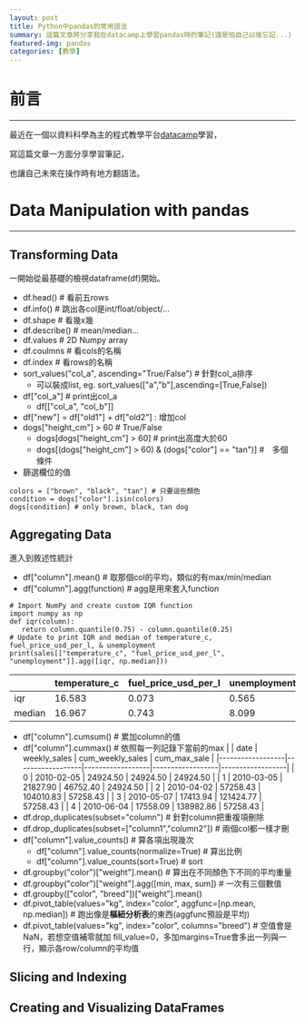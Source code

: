```yaml
---
layout: post
title: Python中pandas的常用語法
summary: 這篇文章將分享我在datacamp上學習pandas時的筆記(還是怕自己以後忘記...)
featured-img: pandas
categories: [教學]
---
```


# 前言

***

最近在一個以資料科學為主的程式教學平台[datacamp](https://learn.datacamp.com)學習，

寫這篇文章一方面分享學習筆記，

也讓自己未來在操作時有地方翻語法。


# Data Manipulation with pandas

***

## Transforming Data

一開始從最基礎的檢視dataframe(df)開始。
- df.head() # 看前五rows
- df.info() # 跳出各col是int/float/object/...
- df.shape  # 看幾x幾
- df.describe() # mean/median...
- df.values # 2D Numpy array
- df.coulmns # 看cols的名稱
- df.index # 看rows的名稱
- sort_values("col_a", ascending="True/False") # 針對col_a排序
    - 可以裝成list, eg. sort_values(["a","b"],ascending=[True,False])
- df["col_a"] # print出col_a
    - df[["col_a", "col_b"]]
- df["new"] = df["old1"] + df["old2"] : 增加col
- dogs["height_cm"] > 60 # True/False
    - dogs[dogs["height_cm"] > 60] # print出高度大於60
    - dogs[(dogs["height_cm"] > 60) & (dogs["color"] == "tan")] #　多個條件
- 篩選欄位的值
```
colors = ["brown", "black", "tan"] # 只要這些顏色
condition = dogs["color"].isin(colors)
dogs[condition] # only brown, black, tan dog
```

## Aggregating Data

進入到敘述性統計
- df["column"].mean() # 取那個col的平均，類似的有max/min/median
- df["column"].agg(function) # agg是用來套入function
```
# Import NumPy and create custom IQR function
import numpy as np
def iqr(column):
   return column.quantile(0.75) - column.quantile(0.25)
# Update to print IQR and median of temperature_c, fuel_price_usd_per_l, & unemployment
print(sales[["temperature_c", "fuel_price_usd_per_l", "unemployment"]].agg([iqr, np.median]))
```
|                      | temperature_c        | fuel_price_usd_per_l | unemployment         |
|----------------------|----------------------|----------------------|----------------------|
| iqr                  |    16.583            |     0.073            |     0.565            |
| median               |    16.967            |     0.743            |     8.099            |
- df["column"].cumsum() # 累加column的值
- df["column"].cummax() # 依照每一列記錄下當前的max
|                  | date             | weekly_sales     | cum_weekly_sales | cum_max_sale     |
|------------------|------------------|------------------|------------------|------------------|
| 0                | 2010-02-05       | 24924.50         | 24924.50         | 24924.50         |
| 1                | 2010-03-05       | 21827.90         | 46752.40         | 24924.50         |
| 2                | 2010-04-02       | 57258.43         | 104010.83        | 57258.43         |
| 3                | 2010-05-07       | 17413.94         | 121424.77        | 57258.43         |
| 4                | 2010-06-04       | 17558.09         | 138982.86        | 57258.43         |
- df.drop_duplicates(subset="column") # 針對column把重複項刪除
- df.drop_duplicates(subset=["column1","column2"]) # 兩個col都一樣才刪
- df["column"].value_counts() # 算各項出現幾次
    - df["column"].value_counts(normalize=True) # 算出比例
    - df["column"].value_counts(sort=True) # sort
- df.groupby("color")["weight"].mean() # 算出在不同顏色下不同的平均重量
- df.groupby("color")["weight"].agg([min, max, sum]) # 一次有三個數值
- df.groupby(["color", "breed"])["weight"].mean() 
- df.pivot_table(values="kg", index="color", aggfunc=[np.mean, np.median]) # 跑出像是**樞紐分析表**的東西(aggfunc預設是平均)
- df.pivot_table(values="kg", index="color", columns="breed") # 空值會是NaN，若想空值補零就加 fill_value=0，多加margins=True會多出一列與一行，顯示各row/column的平均值


## Slicing and Indexing



## Creating and Visualizing DataFrames


